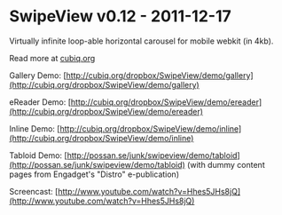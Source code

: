 SwipeView v0.12 - 2011-12-17
============================

Virtually infinite loop-able horizontal carousel for mobile webkit (in 4kb).

Read more at [cubiq.org](http://cubiq.org/swipeview)

Gallery Demo: [http://cubiq.org/dropbox/SwipeView/demo/gallery](http://cubiq.org/dropbox/SwipeView/demo/gallery)

eReader Demo: [http://cubiq.org/dropbox/SwipeView/demo/ereader](http://cubiq.org/dropbox/SwipeView/demo/ereader)

Inline Demo: [http://cubiq.org/dropbox/SwipeView/demo/inline](http://cubiq.org/dropbox/SwipeView/demo/inline)

Tabloid Demo: [http://possan.se/junk/swipeview/demo/tabloid](http://possan.se/junk/swipeview/demo/tabloid) (with dummy content pages from Engadget's "Distro" e-publication)

Screencast: [http://www.youtube.com/watch?v=Hhes5JHs8jQ](http://www.youtube.com/watch?v=Hhes5JHs8jQ)